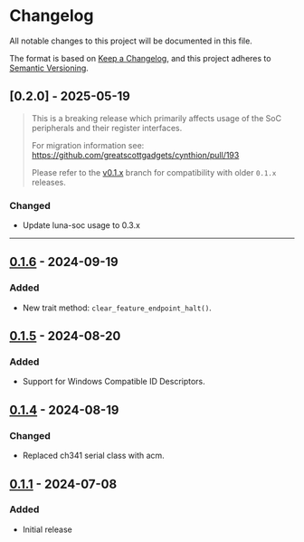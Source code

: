 # Changelog
All notable changes to this project will be documented in this file.

The format is based on [Keep a Changelog](https://keepachangelog.com/en/1.1.0/),
and this project adheres to [Semantic Versioning](https://semver.org/spec/v2.0.0.html).

<!--
## [Unreleased]
-->
## [0.2.0] - 2025-05-19
> This is a breaking release which primarily affects usage of the SoC peripherals and their register interfaces.
>
> For migration information see: https://github.com/greatscottgadgets/cynthion/pull/193
>
> Please refer to the [v0.1.x](https://github.com/greatscottgadgets/cynthion/tree/v0.1.x) branch for compatibility with older `0.1.x` releases.

### Changed
* Update luna-soc usage to 0.3.x

---

## [0.1.6] - 2024-09-19
### Added
- New trait method: `clear_feature_endpoint_halt()`.

## [0.1.5] - 2024-08-20
### Added
* Support for Windows Compatible ID Descriptors.

## [0.1.4] - 2024-08-19
### Changed
* Replaced ch341 serial class with acm.

## [0.1.1] - 2024-07-08
### Added
- Initial release

[Unreleased]: https://github.com/greatscottgadgets/cynthion/compare/0.1.6...HEAD
[0.1.6]: https://github.com/greatscottgadgets/cynthion/compare/0.1.5...0.1.6
[0.1.5]: https://github.com/greatscottgadgets/cynthion/compare/0.1.4...0.1.5
[0.1.4]: https://github.com/greatscottgadgets/cynthion/compare/0.1.1...0.1.4
[0.1.1]: https://github.com/greatscottgadgets/cynthion/releases/tag/0.1.1

